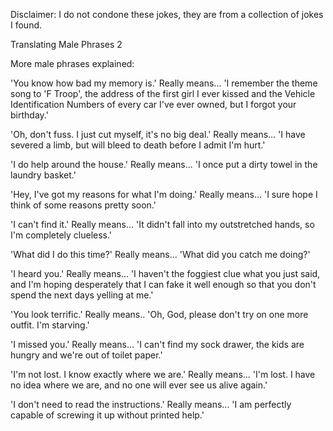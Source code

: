 Disclaimer: I do not condone these jokes, they are from a collection of jokes I found.

Translating Male Phrases 2

More male phrases explained:

'You know how bad my memory is.'
Really means... 'I remember the theme song to 'F Troop', the address of the first girl I ever kissed and the Vehicle Identification Numbers of every car I've ever owned, but I forgot your birthday.'

'Oh, don't fuss. I just cut myself, it's no big deal.'
Really means... 'I have severed a limb, but will bleed to death before I admit I'm hurt.'

'I do help around the house.'
Really means... 'I once put a dirty towel in the laundry basket.'

'Hey, I've got my reasons for what I'm doing.'
Really means... 'I sure hope I think of some reasons pretty soon.'

'I can't find it.'
Really means... 'It didn't fall into my outstretched hands, so I'm completely clueless.'

'What did I do this time?'
Really means... 'What did you catch me doing?'

'I heard you.'
Really means... 'I haven't the foggiest clue what you just said, and I'm hoping desperately that I can fake it well enough so that you don't spend the next days yelling at me.'

'You look terrific.'
Really means.. 'Oh, God, please don't try on one more outfit. I'm starving.'

'I missed you.'
Really means... 'I can't find my sock drawer, the kids are hungry and we're out of toilet paper.'

'I'm not lost. I know exactly where we are.'
Really means... 'I'm lost. I have no idea where we are, and no one will ever see us alive again.'

'I don't need to read the instructions.'
Really means... 'I am perfectly capable of screwing it up without printed help.'

